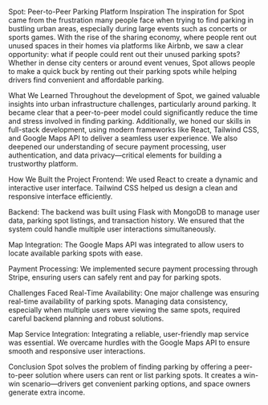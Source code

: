 Spot: Peer-to-Peer Parking Platform
Inspiration
The inspiration for Spot came from the frustration many people face when trying to find parking in bustling urban areas, especially during large events such as concerts or sports games. With the rise of the sharing economy, where people rent out unused spaces in their homes via platforms like Airbnb, we saw a clear opportunity: what if people could rent out their unused parking spots? Whether in dense city centers or around event venues, Spot allows people to make a quick buck by renting out their parking spots while helping drivers find convenient and affordable parking.

What We Learned
Throughout the development of Spot, we gained valuable insights into urban infrastructure challenges, particularly around parking. It became clear that a peer-to-peer model could significantly reduce the time and stress involved in finding parking. Additionally, we honed our skills in full-stack development, using modern frameworks like React, Tailwind CSS, and Google Maps API to deliver a seamless user experience. We also deepened our understanding of secure payment processing, user authentication, and data privacy—critical elements for building a trustworthy platform.

How We Built the Project
Frontend: We used React to create a dynamic and interactive user interface. Tailwind CSS helped us design a clean and responsive interface efficiently.

Backend: The backend was built using Flask with MongoDB to manage user data, parking spot listings, and transaction history. We ensured that the system could handle multiple user interactions simultaneously.

Map Integration: The Google Maps API was integrated to allow users to locate available parking spots with ease.

Payment Processing: We implemented secure payment processing through Stripe, ensuring users can safely rent and pay for parking spots.

Challenges Faced
Real-Time Availability: One major challenge was ensuring real-time availability of parking spots. Managing data consistency, especially when multiple users were viewing the same spots, required careful backend planning and robust solutions.

Map Service Integration: Integrating a reliable, user-friendly map service was essential. We overcame hurdles with the Google Maps API to ensure smooth and responsive user interactions.

Conclusion
Spot solves the problem of finding parking by offering a peer-to-peer solution where users can rent or list parking spots. It creates a win-win scenario—drivers get convenient parking options, and space owners generate extra income.
